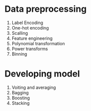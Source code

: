 # Data preprocessing
1. Label Encoding
2. One-hot encoding
3. Scalling
4. Feature engineering
5. Polynomial transformation
6. Power transforms
7. Binning

# Developing model
1. Voiting and averaging
2. Bagging
3. Boosting
4. Stacking
